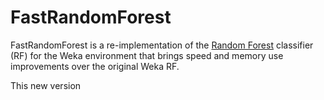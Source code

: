 # FastRandomForest

FastRandomForest is a re-implementation of the [Random Forest](https://www.stat.berkeley.edu/~breiman/RandomForests/cc_home.htm) 
classifier (RF) for the Weka environment that brings speed and memory use improvements over the original Weka RF.

This new version 

